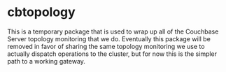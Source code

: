 # cbtopology

This is a temporary package that is used to wrap up all of the Couchbase
Server topology monitoring that we do. Eventually this package will be
removed in favor of sharing the same topology monitoring we use to actually
dispatch operations to the cluster, but for now this is the simpler path to
a working gateway.
